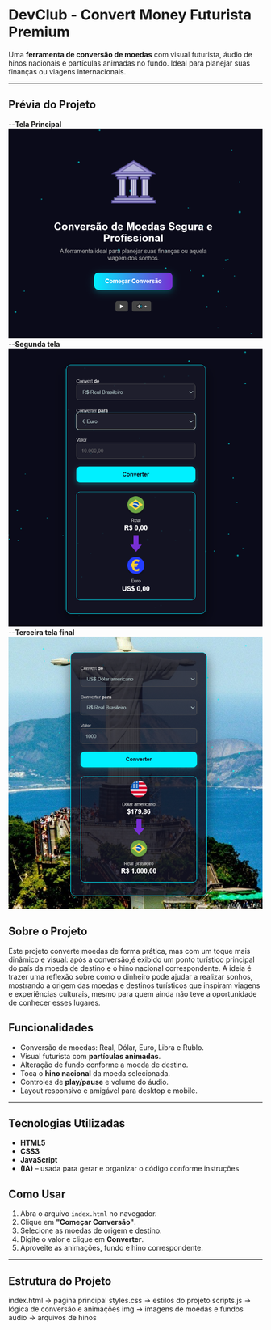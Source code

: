 # DevClub - Convert Money Futurista Premium

Uma **ferramenta de conversão de moedas** com visual futurista, áudio de hinos nacionais e partículas animadas no fundo.
Ideal para planejar suas finanças ou viagens internacionais.

---
## Prévia do Projeto

--**Tela Principal**
<br>
<img src="https://github.com/Carloscs10/projeto-currency-converter/blob/main/assets/img/Capturarw.PNG?raw=true width: 350px;"/>
<br>
--**Segunda tela**
<br>
<img src="https://github.com/Carloscs10/projeto-currency-converter/blob/main/assets/img/Capturar2.PNG?raw=true width: 350px;"/>
<br>
--**Terceira tela final**
<img src="https://github.com/Carloscs10/projeto-currency-converter/blob/main/assets/img/Capturar3.PNG?raw=true width: 350px;"/>
<br>

## Sobre o Projeto
Este projeto converte moedas de forma prática, mas com um toque mais dinâmico e visual: 
após a conversão,é exibido um ponto turístico principal do país da moeda de destino e o hino nacional correspondente. 
A ideia é trazer uma reflexão sobre como o dinheiro pode ajudar a realizar sonhos,
mostrando a origem das moedas e destinos turísticos que inspiram viagens e experiências culturais, 
mesmo para quem ainda não teve a oportunidade de conhecer esses lugares.

## Funcionalidades

- Conversão de moedas: Real, Dólar, Euro, Libra e Rublo.
- Visual futurista com **partículas animadas**.
- Alteração de fundo conforme a moeda de destino.
- Toca o **hino nacional** da moeda selecionada.
- Controles de **play/pause** e volume do áudio.
- Layout responsivo e amigável para desktop e mobile.

---

## Tecnologias Utilizadas

- **HTML5**
- **CSS3**
- **JavaScript**
- **(IA)** – usada para gerar e organizar o código conforme instruções

## Como Usar

1. Abra o arquivo `index.html` no navegador.
2. Clique em **"Começar Conversão"**.
3. Selecione as moedas de origem e destino.
4. Digite o valor e clique em **Converter**.
5. Aproveite as animações, fundo e hino correspondente.

---

## Estrutura do Projeto
index.html -> página principal
styles.css -> estilos do projeto
scripts.js -> lógica de conversão e animações
img -> imagens de moedas e fundos
audio -> arquivos de hinos
 
 
 

